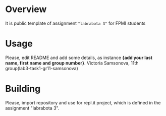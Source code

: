 # Overview

It is public template of assignment `"labrabota 3"` for FPMI students

# Usage

Please, edit README and add some details, as instance **{add your last name, first name and group number}**.
Victoria Samsonova, 11th group(lab3-task1-gr11-samsonova)

# Building

Please, import repository and use for repl.it project, which is defined in the assignment "labrabota 3".
